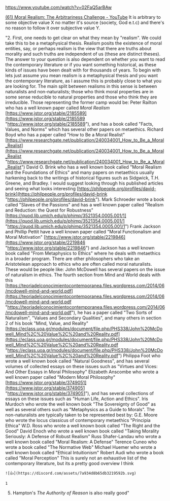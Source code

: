 https://www.youtube.com/watch?v=02FaQ5arBAw



[(61) Moral Realism: The Arbitrariness Challenge - YouTube](https://www.youtube.com/watch?v=JWkcAwlql0s)
It is arbitrary to some objective value X no matter it's source (society, God e.t.c) and there's no reason to follow it over subjective value Y.


"2. First, one needs to get clear on what they mean by "realism". We could take this to be a metaphysical thesis. Realism posits the existence of moral entities, say, or perhaps realism is the view that there are truths about morality and such truths are independent of us (these are distinct theses). The answer to your question is also dependent on whether you want to read the contemporary literature or if you want something historical, as these kinds of issues have been dealt with for thousands of years. To begin with lets just assume you mean realism is a metaphysical thesis and you want the contemporary literature, as I assume this is probably close to what you are looking for. The main split between realisms in this sense is between naturalists and non-naturalists; those who think moral properties are in some sense reducible to natural properties and those who think they are irreducible. Those representing the former camp would be: Peter Railton who has a well known paper called _Moral Realism_ [https://www.jstor.org/stable/2185589](https://www.jstor.org/stable/2185589 "https://www.jstor.org/stable/2185589"), and has a book called "Facts, Values, and Norms" which has several other papers on metaethics. Richard Boyd who has a paper called "How to Be a Moral Realist" [https://www.researchgate.net/publication/240034001_How_to_Be_a_Moral_Realist](https://www.researchgate.net/publication/240034001_How_to_Be_a_Moral_Realist "https://www.researchgate.net/publication/240034001_How_to_Be_a_Moral_Realist") David O. Brink who has a well known book called "Moral Realism and the Foundations of Ethics" and many papers on metaethics usually harkening back to the writings of historical figures such as Sidgwick, T.H. Greene, and Bradley. I would suggest looking through his published articles and seeing what looks interesting [https://philpeople.org/profiles/david-brink](https://philpeople.org/profiles/david-brink "https://philpeople.org/profiles/david-brink"). Mark Schroeder wrote a book called "Slaves of the Passions" and has a well known paper called "Realism and Reduction: the Quest for Robustness" [https://quod.lib.umich.edu/p/phimp/3521354.0005.001/1](https://quod.lib.umich.edu/p/phimp/3521354.0005.001/1 "https://quod.lib.umich.edu/p/phimp/3521354.0005.001/1") Frank Jackson and Phillip Pettit have a well known paper called "Moral Functionalism and Moral Motivation" [https://www.jstor.org/stable/2219846](https://www.jstor.org/stable/2219846 "https://www.jstor.org/stable/2219846") and Jackson has a well known book called "From Metaphysics to Ethics" where he deals with metaethics in a broader program. There are other philosophers who take an Aristotelean approach to ethics who are often called moral naturalists. These would be people like: John McDowell has several papers on the issue of naturalism in ethics. The fourth section from Mind and World deals with this [https://teoriadelconocimientocontemporanea.files.wordpress.com/2014/06/mcdowell-mind-and-world.pdf](https://teoriadelconocimientocontemporanea.files.wordpress.com/2014/06/mcdowell-mind-and-world.pdf "https://teoriadelconocimientocontemporanea.files.wordpress.com/2014/06/mcdowell-mind-and-world.pdf"), he has a paper called "Two Sorts of Naturalism", "Values and Secondary Qualities", and many others in section 2 of his book "Mind, Value, and Reality" [https://eclass.uoa.gr/modules/document/file.php/PHS338/John%20McDowell_Mind%2C%20Value%2C%20and%20Reality.pdf](https://eclass.uoa.gr/modules/document/file.php/PHS338/John%20McDowell_Mind%2C%20Value%2C%20and%20Reality.pdf "https://eclass.uoa.gr/modules/document/file.php/PHS338/John%20McDowell_Mind%2C%20Value%2C%20and%20Reality.pdf") Philippa Foot who wrote a well known book called "Natural Goodness", and has several volumes of collected essays on these issues such as "Virtues and Vices: And Other Essays in Moral Philosophy" Elizabeth Anscombe who wrote a well known paper called "Modern Moral Philosophy" [https://www.jstor.org/stable/3749051](https://www.jstor.org/stable/3749051 "https://www.jstor.org/stable/3749051"), and has several collections of essays on these issues such as "Human Life, Action and Ethics". Iris Murdoch who wrote the well known book "The Sovereignty of Good" as well as several others such as "Metaphysics as a Guide to Morals". The non-naturalists are typically taken to be represented best by: G.E. Moore who wrote the locus classicus of contemporary metaethics "Principia Ethica" W.D. Ross who wrote a well known book called "The Right and the Good" David Enoch who wrote a well known book called "Taking Morality Seriously: A Defense of Robust Realism" Russ Shafer-Landau who wrote a well known book called "Moral Realism: A Defense" Terence Cuneo who wrote a book called "The Normative Web" Michael Huemer who wrote a well known book called "Ethical Intuitionism" Robert Audi who wrote a book called "Moral Perception" This is surely not an exhaustive list of the contemporary literature, but its a pretty good overview I think
    
    ![👍](https://discord.com/assets/7a934d8b65db3219592b.svg)
    
    1
    
5. Hampton's _The Authority of Reason_ is also really good"